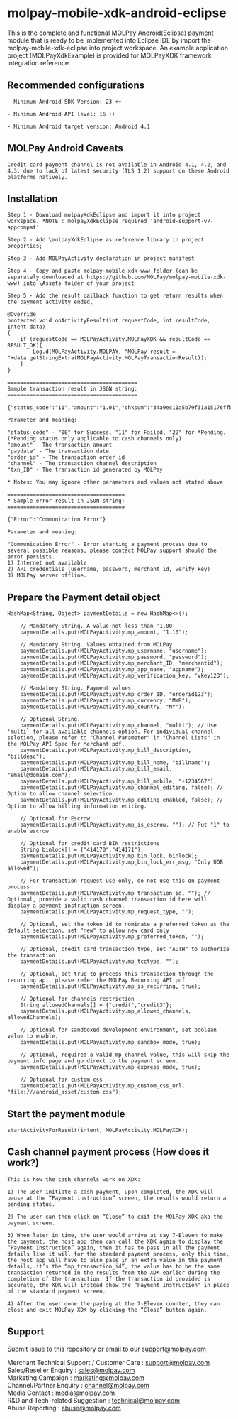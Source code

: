 <!--
# license: Copyright © 2011-2016 MOLPay Sdn Bhd. All Rights Reserved. 
-->

#  molpay-mobile-xdk-android-eclipse

This is the complete and functional MOLPay Android(Eclipse) payment module that is ready to be implemented into Eclipse IDE by import the molpay-mobile-xdk-eclipse into project workspace. An example application project (MOLPayXdkExample) is provided for MOLPayXDK framework integration reference.

## Recommended configurations

    - Minimum Android SDK Version: 23 ++
    
    - Minimum Android API level: 16 ++
    
    - Minimum Android target version: Android 4.1

## MOLPay Android Caveats

    Credit card payment channel is not available in Android 4.1, 4.2, and 4.3. due to lack of latest security (TLS 1.2) support on these Android platforms natively.

## Installation

    Step 1 - Download molpayXdkEclipse and import it into project workspace. *NOTE : molpayXdkEclipse required 'android-support-v7-appcompat'
    
    Step 2 - Add \molpayXdkEclipse as reference library in project properties;
    
    Step 3 - Add MOLPayActivity declaration in project manifest
    
    Step 4 - Copy and paste molpay-mobile-xdk-www folder (can be separately downloaded at https://github.com/MOLPay/molpay-mobile-xdk-www) into \Assets folder of your project
    
    Step 5 - Add the result callback function to get return results when the payment activity ended,
    
    @Override
    protected void onActivityResult(int requestCode, int resultCode, Intent data)
    {
        if (requestCode == MOLPayActivity.MOLPayXDK && resultCode == RESULT_OK){
            Log.d(MOLPayActivity.MOLPAY, "MOLPay result = "+data.getStringExtra(MOLPayActivity.MOLPayTransactionResult));
        }
    }
    
    =========================================
    Sample transaction result in JSON string:
    =========================================
    
    {"status_code":"11","amount":"1.01","chksum":"34a9ec11a5b79f31a15176ffbcac76cd","pInstruction":0,"msgType":"C6","paydate":1459240430,"order_id":"3q3rux7dj","err_desc":"","channel":"Credit","app_code":"439187","txn_ID":"6936766"}
    
    Parameter and meaning:
    
    "status_code" - "00" for Success, "11" for Failed, "22" for *Pending. 
    (*Pending status only applicable to cash channels only)
    "amount" - The transaction amount
    "paydate" - The transaction date
    "order_id" - The transaction order id
    "channel" - The transaction channel description
    "txn_ID" - The transaction id generated by MOLPay
    
    * Notes: You may ignore other parameters and values not stated above
    
    =====================================
    * Sample error result in JSON string:
    =====================================
    
    {"Error":"Communication Error"}
    
    Parameter and meaning:
    
    "Communication Error" - Error starting a payment process due to several possible reasons, please contact MOLPay support should the error persists.
    1) Internet not available
    2) API credentials (username, password, merchant id, verify key)
    3) MOLPay server offline.

## Prepare the Payment detail object

    HashMap<String, Object> paymentDetails = new HashMap<>();
        
        // Mandatory String. A value not less than '1.00'
        paymentDetails.put(MOLPayActivity.mp_amount, "1.10"); 
        
        // Mandatory String. Values obtained from MOLPay
        paymentDetails.put(MOLPayActivity.mp_username, "username");
        paymentDetails.put(MOLPayActivity.mp_password, "password");
        paymentDetails.put(MOLPayActivity.mp_merchant_ID, "merchantid");
        paymentDetails.put(MOLPayActivity.mp_app_name, "appname");
        paymentDetails.put(MOLPayActivity.mp_verification_key, "vkey123");
    
        // Mandatory String. Payment values
        paymentDetails.put(MOLPayActivity.mp_order_ID, "orderid123");
        paymentDetails.put(MOLPayActivity.mp_currency, "MYR");
        paymentDetails.put(MOLPayActivity.mp_country, "MY");
        
        // Optional String.
        paymentDetails.put(MOLPayActivity.mp_channel, "multi"); // Use 'multi' for all available channels option. For individual channel seletion, please refer to "Channel Parameter" in "Channel Lists" in the MOLPay API Spec for Merchant pdf. 
        paymentDetails.put(MOLPayActivity.mp_bill_description, "billdesc");
        paymentDetails.put(MOLPayActivity.mp_bill_name, "billname");
        paymentDetails.put(MOLPayActivity.mp_bill_email, "email@domain.com");
        paymentDetails.put(MOLPayActivity.mp_bill_mobile, "+1234567");
        paymentDetails.put(MOLPayActivity.mp_channel_editing, false); // Option to allow channel selection.
        paymentDetails.put(MOLPayActivity.mp_editing_enabled, false); // Option to allow billing information editing.
    
        // Optional for Escrow
        paymentDetails.put(MOLPayActivity.mp_is_escrow, ""); // Put "1" to enable escrow
        
        // Optional for credit card BIN restrictions
        String binlock[] = {"414170","414171"};
        paymentDetails.put(MOLPayActivity.mp_bin_lock, binlock);
        paymentDetails.put(MOLPayActivity.mp_bin_lock_err_msg, "Only UOB allowed");
    
        // For transaction request use only, do not use this on payment process
        paymentDetails.put(MOLPayActivity.mp_transaction_id, ""); // Optional, provide a valid cash channel transaction id here will display a payment instruction screen.
        paymentDetails.put(MOLPayActivity.mp_request_type, "");

        // Optional, set the token id to nominate a preferred token as the default selection, set "new" to allow new card only
        paymentDetails.put(MOLPayActivity.mp_preferred_token, "");

        // Optional, credit card transaction type, set "AUTH" to authorize the transaction
        paymentDetails.put(MOLPayActivity.mp_tcctype, "");

        // Optional, set true to process this transaction through the recurring api, please refer the MOLPay Recurring API pdf  
        paymentDetails.put(MOLPayActivity.mp_is_recurring, true);

        // Optional for channels restriction 
        String allowedChannels[] = {"credit","credit3"};
        paymentDetails.put(MOLPayActivity.mp_allowed_channels, allowedChannels);

        // Optional for sandboxed development environment, set boolean value to enable. 
        paymentDetails.put(MOLPayActivity.mp_sandbox_mode, true);

        // Optional, required a valid mp_channel value, this will skip the payment info page and go direct to the payment screen.
        paymentDetails.put(MOLPayActivity.mp_express_mode, true);
        
        // Optional for custom css
        paymentDetails.put(MOLPayActivity.mp_custom_css_url, "file:///android_asset/custom.css");

## Start the payment module

    startActivityForResult(intent, MOLPayActivity.MOLPayXDK);

## Cash channel payment process (How does it work?)

    This is how the cash channels work on XDK:
    
    1) The user initiate a cash payment, upon completed, the XDK will pause at the “Payment instruction” screen, the results would return a pending status.
    
    2) The user can then click on “Close” to exit the MOLPay XDK aka the payment screen.
    
    3) When later in time, the user would arrive at say 7-Eleven to make the payment, the host app then can call the XDK again to display the “Payment Instruction” again, then it has to pass in all the payment details like it will for the standard payment process, only this time, the host app will have to also pass in an extra value in the payment details, it’s the “mp_transaction_id”, the value has to be the same transaction returned in the results from the XDK earlier during the completion of the transaction. If the transaction id provided is accurate, the XDK will instead show the “Payment Instruction" in place of the standard payment screen.
    
    4) After the user done the paying at the 7-Eleven counter, they can close and exit MOLPay XDK by clicking the “Close” button again.


## Support

Submit issue to this repository or email to our support@molpay.com

Merchant Technical Support / Customer Care : support@molpay.com<br>
Sales/Reseller Enquiry : sales@molpay.com<br>
Marketing Campaign : marketing@molpay.com<br>
Channel/Partner Enquiry : channel@molpay.com<br>
Media Contact : media@molpay.com<br>
R&D and Tech-related Suggestion : technical@molpay.com<br>
Abuse Reporting : abuse@molpay.com<br>